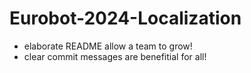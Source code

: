 # Eurobot-2024-Localization

- elaborate README allow a team to grow!
- clear commit messages are benefitial for all!
